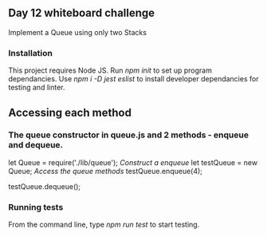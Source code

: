 ## Day 12 whiteboard challenge

Implement a Queue using only two Stacks

### Installation
This project requires Node JS.
Run *npm init* to set up program dependancies.
Use *npm i -D jest eslist* to install developer dependancies for testing and linter.


## Accessing each method
### The queue constructor in queue.js and 2 methods - enqueue and dequeue.

let Queue = require('./lib/queue');
_Construct a enqueue_
let testQueue = new Queue;
_Access the queue methods_
testQueue.enqueue(4);

testQueue.dequeue();

### Running tests
From the command line, type *npm run test* to start testing.
